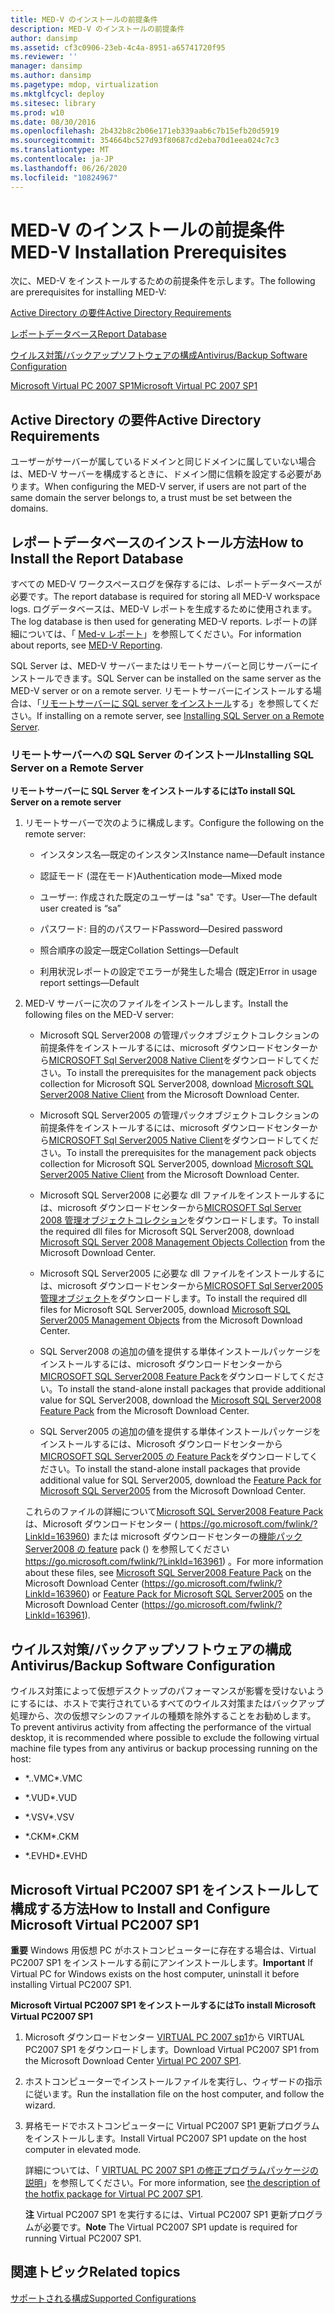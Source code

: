 ```yaml
---
title: MED-V のインストールの前提条件
description: MED-V のインストールの前提条件
author: dansimp
ms.assetid: cf3c0906-23eb-4c4a-8951-a65741720f95
ms.reviewer: ''
manager: dansimp
ms.author: dansimp
ms.pagetype: mdop, virtualization
ms.mktglfcycl: deploy
ms.sitesec: library
ms.prod: w10
ms.date: 08/30/2016
ms.openlocfilehash: 2b432b8c2b06e171eb339aab6c7b15efb20d5919
ms.sourcegitcommit: 354664bc527d93f80687cd2eba70d1eea024c7c3
ms.translationtype: MT
ms.contentlocale: ja-JP
ms.lasthandoff: 06/26/2020
ms.locfileid: "10824967"
---
```

# <span data-ttu-id="f25d4-103">MED-V のインストールの前提条件</span><span class="sxs-lookup"><span data-stu-id="f25d4-103">MED-V Installation Prerequisites</span></span>


<span data-ttu-id="f25d4-104">次に、MED-V をインストールするための前提条件を示します。</span><span class="sxs-lookup"><span data-stu-id="f25d4-104">The following are prerequisites for installing MED-V:</span></span>

[<span data-ttu-id="f25d4-105">Active Directory の要件</span><span class="sxs-lookup"><span data-stu-id="f25d4-105">Active Directory Requirements</span></span>](#bkmk-activedirectoryrequirements)

[<span data-ttu-id="f25d4-106">レポートデータベース</span><span class="sxs-lookup"><span data-stu-id="f25d4-106">Report Database</span></span>](#bkmk-howtoinstallthereportdatabase)

[<span data-ttu-id="f25d4-107">ウイルス対策/バックアップソフトウェアの構成</span><span class="sxs-lookup"><span data-stu-id="f25d4-107">Antivirus/Backup Software Configuration</span></span>](#bkmk-antivirusbackupsoftwareconfiguration)

[<span data-ttu-id="f25d4-108">Microsoft Virtual PC 2007 SP1</span><span class="sxs-lookup"><span data-stu-id="f25d4-108">Microsoft Virtual PC 2007 SP1</span></span>](#bkmk-howtoinstallandconfiguremicrosoftvirtualpc2007sp1)

## <a href="" id="bkmk-activedirectoryrequirements"></a><span data-ttu-id="f25d4-109">Active Directory の要件</span><span class="sxs-lookup"><span data-stu-id="f25d4-109">Active Directory Requirements</span></span>


<span data-ttu-id="f25d4-110">ユーザーがサーバーが属しているドメインと同じドメインに属していない場合は、MED-V サーバーを構成するときに、ドメイン間に信頼を設定する必要があります。</span><span class="sxs-lookup"><span data-stu-id="f25d4-110">When configuring the MED-V server, if users are not part of the same domain the server belongs to, a trust must be set between the domains.</span></span>

## <a href="" id="bkmk-howtoinstallthereportdatabase"></a><span data-ttu-id="f25d4-111">レポートデータベースのインストール方法</span><span class="sxs-lookup"><span data-stu-id="f25d4-111">How to Install the Report Database</span></span>


<span data-ttu-id="f25d4-112">すべての MED-V ワークスペースログを保存するには、レポートデータベースが必要です。</span><span class="sxs-lookup"><span data-stu-id="f25d4-112">The report database is required for storing all MED-V workspace logs.</span></span> <span data-ttu-id="f25d4-113">ログデータベースは、MED-V レポートを生成するために使用されます。</span><span class="sxs-lookup"><span data-stu-id="f25d4-113">The log database is then used for generating MED-V reports.</span></span> <span data-ttu-id="f25d4-114">レポートの詳細については、「 [Med-v レポート](med-v-reporting.md)」を参照してください。</span><span class="sxs-lookup"><span data-stu-id="f25d4-114">For information about reports, see [MED-V Reporting](med-v-reporting.md).</span></span>

<span data-ttu-id="f25d4-115">SQL Server は、MED-V サーバーまたはリモートサーバーと同じサーバーにインストールできます。</span><span class="sxs-lookup"><span data-stu-id="f25d4-115">SQL Server can be installed on the same server as the MED-V server or on a remote server.</span></span> <span data-ttu-id="f25d4-116">リモートサーバーにインストールする場合は、「[リモートサーバーに SQL server をインストール](#bkmk-installingsqlserveronaremoteserver)する」を参照してください。</span><span class="sxs-lookup"><span data-stu-id="f25d4-116">If installing on a remote server, see [Installing SQL Server on a Remote Server](#bkmk-installingsqlserveronaremoteserver).</span></span>

### <a href="" id="bkmk-installingsqlserveronaremoteserver"></a><span data-ttu-id="f25d4-117">リモートサーバーへの SQL Server のインストール</span><span class="sxs-lookup"><span data-stu-id="f25d4-117">Installing SQL Server on a Remote Server</span></span>

**<span data-ttu-id="f25d4-118">リモートサーバーに SQL Server をインストールするには</span><span class="sxs-lookup"><span data-stu-id="f25d4-118">To install SQL Server on a remote server</span></span>**

1.  <span data-ttu-id="f25d4-119">リモートサーバーで次のように構成します。</span><span class="sxs-lookup"><span data-stu-id="f25d4-119">Configure the following on the remote server:</span></span>

    -   <span data-ttu-id="f25d4-120">インスタンス名—既定のインスタンス</span><span class="sxs-lookup"><span data-stu-id="f25d4-120">Instance name—Default instance</span></span>

    -   <span data-ttu-id="f25d4-121">認証モード (混在モード)</span><span class="sxs-lookup"><span data-stu-id="f25d4-121">Authentication mode—Mixed mode</span></span>

    -   <span data-ttu-id="f25d4-122">ユーザー: 作成された既定のユーザーは "sa" です。</span><span class="sxs-lookup"><span data-stu-id="f25d4-122">User—The default user created is “sa”</span></span>

    -   <span data-ttu-id="f25d4-123">パスワード: 目的のパスワード</span><span class="sxs-lookup"><span data-stu-id="f25d4-123">Password—Desired password</span></span>

    -   <span data-ttu-id="f25d4-124">照合順序の設定—既定</span><span class="sxs-lookup"><span data-stu-id="f25d4-124">Collation Settings—Default</span></span>

    -   <span data-ttu-id="f25d4-125">利用状況レポートの設定でエラーが発生した場合 (既定)</span><span class="sxs-lookup"><span data-stu-id="f25d4-125">Error in usage report settings—Default</span></span>

2.  <span data-ttu-id="f25d4-126">MED-V サーバーに次のファイルをインストールします。</span><span class="sxs-lookup"><span data-stu-id="f25d4-126">Install the following files on the MED-V server:</span></span>

    -   <span data-ttu-id="f25d4-127">Microsoft SQL Server2008 の管理パックオブジェクトコレクションの前提条件をインストールするには、microsoft ダウンロードセンターから[MICROSOFT Sql Server2008 Native Client](https://go.microsoft.com/fwlink/?LinkId=164039)をダウンロードしてください。</span><span class="sxs-lookup"><span data-stu-id="f25d4-127">To install the prerequisites for the management pack objects collection for Microsoft SQL Server2008, download [Microsoft SQL Server2008 Native Client](https://go.microsoft.com/fwlink/?LinkId=164039) from the Microsoft Download Center.</span></span>

    -   <span data-ttu-id="f25d4-128">Microsoft SQL Server2005 の管理パックオブジェクトコレクションの前提条件をインストールするには、microsoft ダウンロードセンターから[MICROSOFT Sql Server2005 Native Client](https://go.microsoft.com/fwlink/?LinkId=164038)をダウンロードしてください。</span><span class="sxs-lookup"><span data-stu-id="f25d4-128">To install the prerequisites for the management pack objects collection for Microsoft SQL Server2005, download [Microsoft SQL Server2005 Native Client](https://go.microsoft.com/fwlink/?LinkId=164038) from the Microsoft Download Center.</span></span>

    -   <span data-ttu-id="f25d4-129">Microsoft SQL Server2008 に必要な dll ファイルをインストールするには、microsoft ダウンロードセンターから[MICROSOFT Sql Server 2008 管理オブジェクトコレクション](https://go.microsoft.com/fwlink/?LinkId=164041)をダウンロードします。</span><span class="sxs-lookup"><span data-stu-id="f25d4-129">To install the required dll files for Microsoft SQL Server2008, download [Microsoft SQL Server 2008 Management Objects Collection](https://go.microsoft.com/fwlink/?LinkId=164041) from the Microsoft Download Center.</span></span>

    -   <span data-ttu-id="f25d4-130">Microsoft SQL Server2005 に必要な dll ファイルをインストールするには、microsoft ダウンロードセンターから[MICROSOFT Sql Server2005 管理オブジェクト](https://go.microsoft.com/fwlink/?LinkId=164040)をダウンロードします。</span><span class="sxs-lookup"><span data-stu-id="f25d4-130">To install the required dll files for Microsoft SQL Server2005, download [Microsoft SQL Server2005 Management Objects](https://go.microsoft.com/fwlink/?LinkId=164040) from the Microsoft Download Center.</span></span>

    -   <span data-ttu-id="f25d4-131">SQL Server2008 の追加の値を提供する単体インストールパッケージをインストールするには、microsoft ダウンロードセンターから[MICROSOFT SQL Server2008 Feature Pack](https://go.microsoft.com/fwlink/?LinkId=163960)をダウンロードしてください。</span><span class="sxs-lookup"><span data-stu-id="f25d4-131">To install the stand-alone install packages that provide additional value for SQL Server2008, download the [Microsoft SQL Server2008 Feature Pack](https://go.microsoft.com/fwlink/?LinkId=163960) from the Microsoft Download Center.</span></span>

    -   <span data-ttu-id="f25d4-132">SQL Server2005 の追加の値を提供する単体インストールパッケージをインストールするには、Microsoft ダウンロードセンターから[MICROSOFT SQL Server2005 の Feature Pack]( https://go.microsoft.com/fwlink/?LinkId=163961)をダウンロードしてください。</span><span class="sxs-lookup"><span data-stu-id="f25d4-132">To install the stand-alone install packages that provide additional value for SQL Server2005, download the [Feature Pack for Microsoft SQL Server2005]( https://go.microsoft.com/fwlink/?LinkId=163961) from the Microsoft Download Center.</span></span>

    <span data-ttu-id="f25d4-133">これらのファイルの詳細について[Microsoft SQL Server2008 Feature Pack](https://go.microsoft.com/fwlink/?LinkId=163960)は、Microsoft ダウンロードセンター ( https://go.microsoft.com/fwlink/?LinkId=163960) または microsoft ダウンロードセンターの[機能パック Server2008 の feature](https://go.microsoft.com/fwlink/?LinkId=163961) pack () を参照してください https://go.microsoft.com/fwlink/?LinkId=163961) 。</span><span class="sxs-lookup"><span data-stu-id="f25d4-133">For more information about these files, see [Microsoft SQL Server2008 Feature Pack](https://go.microsoft.com/fwlink/?LinkId=163960) on the Microsoft Download Center (https://go.microsoft.com/fwlink/?LinkId=163960) or [Feature Pack for Microsoft SQL Server2005](https://go.microsoft.com/fwlink/?LinkId=163961) on the Microsoft Download Center (https://go.microsoft.com/fwlink/?LinkId=163961).</span></span>

## <a href="" id="bkmk-antivirusbackupsoftwareconfiguration"></a><span data-ttu-id="f25d4-134">ウイルス対策/バックアップソフトウェアの構成</span><span class="sxs-lookup"><span data-stu-id="f25d4-134">Antivirus/Backup Software Configuration</span></span>


<span data-ttu-id="f25d4-135">ウイルス対策によって仮想デスクトップのパフォーマンスが影響を受けないようにするには、ホストで実行されているすべてのウイルス対策またはバックアップ処理から、次の仮想マシンのファイルの種類を除外することをお勧めします。</span><span class="sxs-lookup"><span data-stu-id="f25d4-135">To prevent antivirus activity from affecting the performance of the virtual desktop, it is recommended where possible to exclude the following virtual machine file types from any antivirus or backup processing running on the host:</span></span>

-   <span data-ttu-id="f25d4-136">\*..VMC</span><span class="sxs-lookup"><span data-stu-id="f25d4-136">\*.VMC</span></span>

-   <span data-ttu-id="f25d4-137">\*.VUD</span><span class="sxs-lookup"><span data-stu-id="f25d4-137">\*.VUD</span></span>

-   <span data-ttu-id="f25d4-138">\*.VSV</span><span class="sxs-lookup"><span data-stu-id="f25d4-138">\*.VSV</span></span>

-   <span data-ttu-id="f25d4-139">\*.CKM</span><span class="sxs-lookup"><span data-stu-id="f25d4-139">\*.CKM</span></span>

-   <span data-ttu-id="f25d4-140">\*.EVHD</span><span class="sxs-lookup"><span data-stu-id="f25d4-140">\*.EVHD</span></span>

## <a href="" id="bkmk-howtoinstallandconfiguremicrosoftvirtualpc2007sp1"></a><span data-ttu-id="f25d4-141">Microsoft Virtual PC2007 SP1 をインストールして構成する方法</span><span class="sxs-lookup"><span data-stu-id="f25d4-141">How to Install and Configure Microsoft Virtual PC2007 SP1</span></span>


<span data-ttu-id="f25d4-142">**重要** Windows 用仮想 PC がホストコンピューターに存在する場合は、Virtual PC2007 SP1 をインストールする前にアンインストールします。</span><span class="sxs-lookup"><span data-stu-id="f25d4-142">**Important** If Virtual PC for Windows exists on the host computer, uninstall it before installing Virtual PC2007 SP1.</span></span>

 

**<span data-ttu-id="f25d4-143">Microsoft Virtual PC2007 SP1 をインストールするには</span><span class="sxs-lookup"><span data-stu-id="f25d4-143">To install Microsoft Virtual PC2007 SP1</span></span>**

1.  <span data-ttu-id="f25d4-144">Microsoft ダウンロードセンター [VIRTUAL PC 2007 sp1](https://go.microsoft.com/fwlink/?LinkId=142994)から VIRTUAL PC2007 SP1 をダウンロードします。</span><span class="sxs-lookup"><span data-stu-id="f25d4-144">Download Virtual PC2007 SP1 from the Microsoft Download Center [Virtual PC 2007 SP1](https://go.microsoft.com/fwlink/?LinkId=142994).</span></span>

2.  <span data-ttu-id="f25d4-145">ホストコンピューターでインストールファイルを実行し、ウィザードの指示に従います。</span><span class="sxs-lookup"><span data-stu-id="f25d4-145">Run the installation file on the host computer, and follow the wizard.</span></span>

3.  <span data-ttu-id="f25d4-146">昇格モードでホストコンピューターに Virtual PC2007 SP1 更新プログラムをインストールします。</span><span class="sxs-lookup"><span data-stu-id="f25d4-146">Install Virtual PC2007 SP1 update on the host computer in elevated mode.</span></span>

    <span data-ttu-id="f25d4-147">詳細については、「 [VIRTUAL PC 2007 SP1 の修正プログラムパッケージの説明](https://go.microsoft.com/fwlink/?LinkId=150575)」を参照してください。</span><span class="sxs-lookup"><span data-stu-id="f25d4-147">For more information, see [the description of the hotfix package for Virtual PC 2007 SP1](https://go.microsoft.com/fwlink/?LinkId=150575).</span></span>

    <span data-ttu-id="f25d4-148">**注** Virtual PC2007 SP1 を実行するには、Virtual PC2007 SP1 更新プログラムが必要です。</span><span class="sxs-lookup"><span data-stu-id="f25d4-148">**Note** The Virtual PC2007 SP1 update is required for running Virtual PC2007 SP1.</span></span>

     

## <span data-ttu-id="f25d4-149">関連トピック</span><span class="sxs-lookup"><span data-stu-id="f25d4-149">Related topics</span></span>


[<span data-ttu-id="f25d4-150">サポートされる構成</span><span class="sxs-lookup"><span data-stu-id="f25d4-150">Supported Configurations</span></span>](supported-configurationsmedv-orientation.md)

 

 





